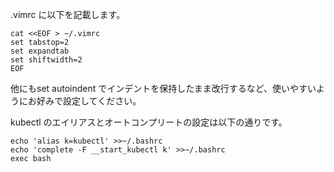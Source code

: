 .vimrc に以下を記載します。

```execute
cat <<EOF > ~/.vimrc
set tabstop=2
set expandtab
set shiftwidth=2
EOF
```
他にもset autoindent でインデントを保持したまま改行するなど、使いやすいようにお好みで設定してください。

kubectl のエイリアスとオートコンプリートの設定は以下の通りです。

```execute
echo 'alias k=kubectl' >>~/.bashrc
echo 'complete -F __start_kubectl k' >>~/.bashrc
exec bash
```
